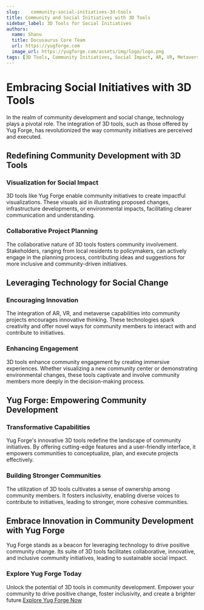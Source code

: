 ```yaml
---
slug:    community-social-initiatives-3d-tools
title: Community and Social Initiatives with 3D Tools
sidebar_label: 3D Tools for Social Initiatives
authors:
  name: Shanu
  title: Docusaurus Core Team
  url: https://yugforge.com
  image_url: https://yugforge.com/assets/img/logo/logo.png
tags: [3D Tools, Community Initiatives, Social Impact, AR, VR, Metaverse, Yug Forge, docusaurus]
---
```


# Embracing Social Initiatives with 3D Tools

In the realm of community development and social change, technology plays a pivotal role. The integration of 3D tools, such as those offered by Yug Forge, has revolutionized the way community initiatives are perceived and executed.

## Redefining Community Development with 3D Tools

### Visualization for Social Impact

3D tools like Yug Forge enable community initiatives to create impactful visualizations. These visuals aid in illustrating proposed changes, infrastructure developments, or environmental impacts, facilitating clearer communication and understanding.

### Collaborative Project Planning

The collaborative nature of 3D tools fosters community involvement. Stakeholders, ranging from local residents to policymakers, can actively engage in the planning process, contributing ideas and suggestions for more inclusive and community-driven initiatives.

## Leveraging Technology for Social Change

### Encouraging Innovation

The integration of AR, VR, and metaverse capabilities into community projects encourages innovative thinking. These technologies spark creativity and offer novel ways for community members to interact with and contribute to initiatives.

### Enhancing Engagement

3D tools enhance community engagement by creating immersive experiences. Whether visualizing a new community center or demonstrating environmental changes, these tools captivate and involve community members more deeply in the decision-making process.

## Yug Forge: Empowering Community Development

### Transformative Capabilities

Yug Forge's innovative 3D tools redefine the landscape of community initiatives. By offering cutting-edge features and a user-friendly interface, it empowers communities to conceptualize, plan, and execute projects effectively.

### Building Stronger Communities

The utilization of 3D tools cultivates a sense of ownership among community members. It fosters inclusivity, enabling diverse voices to contribute to initiatives, leading to stronger, more cohesive communities.

## Embrace Innovation in Community Development with Yug Forge

Yug Forge stands as a beacon for leveraging technology to drive positive community change. Its suite of 3D tools facilitates collaborative, innovative, and inclusive community initiatives, leading to sustainable social impact.

### Explore Yug Forge Today

Unlock the potential of 3D tools in community development. Empower your community to drive positive change, foster inclusivity, and create a brighter future.[Explore Yug Forge Now](https://www.yugforge.com)
